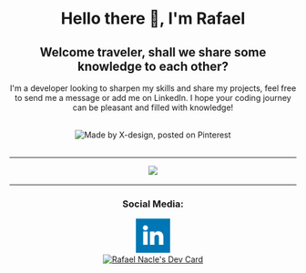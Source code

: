 <h1 align="center">Hello there 👋, I'm Rafael</h1>
<h2 align="center">Welcome traveler, shall we share some knowledge to each other?</h2>
<p align="center">I'm a developer looking to sharpen my skills and share my projects, feel free to send me a message or add me on LinkedIn. I hope your coding journey can be pleasant and filled with knowledge!</p>

<br/>
<div align="center">
  <img alt="Made by X-design, posted on Pinterest" src="https://user-images.githubusercontent.com/54647722/172732931-6c1ddfb0-d146-492b-b523-680f3ea408c7.gif">
</div>
<br/>
<hr/>
<div align="center">
   <img height="auto" width:"100%" src="https://github-readme-stats.vercel.app/api/top-langs/?username=rafaelnacle&theme=tokyonight&hide=html,css,scss,makefile,shell">
</div>

<hr/>

<div style="display: inline_block;" align="center">
  <h3>Social Media:</h3>
  <a href="https://www.linkedin.com/in/rafael-nacle/">
    <img height="60em" src="https://github.com/edent/SuperTinyIcons/blob/master/images/svg/linkedin.svg">
  </a>
</div>

<div style="display: inline_block;" align="center">
  <a href="https://app.daily.dev/rafaelnacle"><img src="https://api.daily.dev/devcards/v2/FpmwyIdH35W7DRrHPzpBI.png?type=wide&r=tnv" width="652" alt="Rafael Nacle's Dev Card"/></a>
</div>
